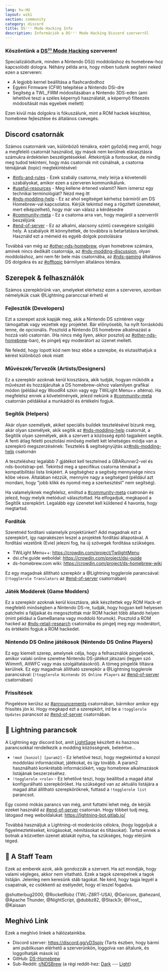 ```yaml
---
lang: hu-HU
layout: wiki
section: community
category: discord
title: DS⁽ⁱ⁾ Mode Hacking Info
description: Információk a DS⁽ⁱ⁾ Mode Hacking Discord szerverről
---
```


### Köszöntünk a <u>DS⁽ⁱ⁾ Mode Hacking</u> szerveren!

Specializálódtunk, minden a Nintendo DS(i) moddoláshoz és homebrew-hoz kapcsolódó dologra. Néhány példa arra, hogy miben tudunk segíteni neked ezen a szerveren:

- A legjobb kernel beállítása a flashcardodhoz
- Egyéni Firmware (CFW) telepítése a Nintendo DSi-dre
- Segítség a TWL_FIRM módosításában a Nintendo 3DS-eden (ami lehetővé teszi a széles képernyő használatát, a képernyő filteezés módosítását más egyebek mellett)

Ezen kívül más dolgokra is fókuszálunk, mint a ROM hackek készítése, homebrew fejlesztése és általános csevegés.

## Discord csatornák
Számos csatornánk van, különböző témákra, ezért győződj meg arról, hogy a megfelelő csatornát használod, így mások nem kerülnek elárasztásra számukra érdektelen beszélgetésekkel. Áttekintjük a fontosokat, de mindig meg tudod tekinteni, hogy más csatornák mit csinálnak, a csatorna témájának (topic) megtekintésével:

- [#info-and-rules][info-and-rules] - Ezek szabály csatorna, mely leírja a követendő szabályokat, amikor ezen a szerveren kommunikálunk.
- [#useful-resources][useful-resources] - Meg kellene értened valamit? Nem ismersz egy technikai terminológiát?  Nézd meg itt
- [#nds-modding-help][nds-modding-help] - Ez az ahol segítséget kérhetsz bármiről am DS Homebrew-val kapcsolatos. Kérjük tekintsd meg a rögzített üzeneteket, mert elképzelhető, hogy már van válasz a kérdésedre
- [#community-meta][community-meta] - Ez a csatorna arra van, hogy magáról a szerverről beszéljünk
- [#end-of-server][end-of-server] - Ez az alkalmi, alacsony szintű csevegésre szolgáló hely. A szabályok itt könnyítettek, de továbbra is betartatásra kerülnek.  Használd ezt a mémeid és egyéb dolgok postolására

Továbbá van még az [#other-nds-homebrew][other-nds-homebrew], olyan homebrew számára, aminek nincs dedikált csatornája, az [#nds-modding-discussion][nds-modding-discussion], olyan moddoláshoz, ami nem fér bele más csatornába, az [#nds-gaming][nds-gaming] általános DS dolgokra és az [#offtopic][offtopic] bármilyen általános témára.

## Szerepek & felhasználók
Számos szerepkörünk van, amelyeket elérhetsz ezen a szerveren, azonban némelyikük csak @Lightning paranccsal érhető el

### Fejlesztők (Developers)
Ezt a szerepet azok kapják meg, akik a Nintendo DS színtéren vagy támogattak vagy vezettek egy projektet. Bár előnyösebb, ha nyílt forráskódú lenne, de opcionális. Posztold a Nintendo DS homebrew alkalmazást a hozzá való csatornán. (Ha nincs még ilyen, akkor posztolj az [#other-nds-homebrew][other-nds-homebrew]-ban), és pingelj egy moderátort az üzenet mellett.

Ne feledd, hogy lopott kód nem tesz ebbe a szerepbe, és elutasíthatjuk a kérést különböző okok miatt

### Művészek/Tervezők (Artists/Designers)
Ez a szerepkör azoknak kerül kiosztásra, akik tudják, hogyan működik a művészet és hozzájárultak a DS homebrew-okhoz valamilyen grafikai módon (például egy WoodR4 szkin vagy egy TWiLight Menu++ altéma). Ha megfelelsz ennek a követelmények, jelezd nekünk a [#community-meta][community-meta] csatornán példákkal a munkádról és értékelni fogjuk.

### Segítők (Helpers)
Akár olyan személyek, akiket speciális buildek tesztelésével bízunk meg, akár olyan személyek, akik segítik az [#nds-modding-help][nds-modding-help] csatornát, a Segítők olyan személyek, akik a szervert a közösség építő tagjaiként segítik. A fenti átlag feletti posztolási minőség mellett két lehetséges módja van a szerepkrö megszerzésének: Tesztelés & segítségnyújtás az[#nds-modding-help][nds-modding-help] csatornán

A teszteléshez legalább 7 gjátékot kell tesztelned a GBARunner2-vel és nds-bootstrap-pel. Tekintsd meg a specifikus csatorna témákat a kompatibilitási lista linkjéért. A segítséghez a segítség mennyisége nincs kőbe vésve. Általában nézzük, mennyire nagy a segítséged (például azt mondani, hogy "jobb klikk és nyomd meg a szerkesztést" nem segítség).

Ha valamelyiknek megfelelsz, említsd a [#community-meta][community-meta] csatronán és jelezd, hogy melyik metódust választottad. Ha elfogadjuk, megkapod a Segítők szerepkört. Legalább egy üzenetet kell küldened 4 havonta, hogy megtartsd.

### Fordítók
Szeretnéd fordítani valamelyik projektünket? Add magadnak ezt a szerepkört, így naprakészen leszel a projektek fordítási állapotával. A fordítási vezetőnk (Evie) jelezni fog, ha új szövegek fordítása szükséges.

- TWiLight Menu++: <https://crowdin.com/project/TwilightMenu>
- dsi.cfw.guide weboldal: <https://crowdin.com/project/dsi-guide>
- ds-homebrew.com wiki: <https://crowdin.com/project/ds-homebrew-wiki>

Ez egy magadnak állítható szerepkör a @Lightning togglerole parancsával: (`!togglerole Translators` az [#end-of-server][end-of-server] csatornában)

### Játék Modderek (Game Modders)
Ez a szerepkör azoknak kerül kiosztásra, akik készítettek egy ROM Hack-et megfelelő minőségben a Nintendo DS-re, tudják, hogy hogyan kell helyesen patchelni a fájljaikat és megosztottak már ROM hacket több állandó helyen (mint például a GameBanana vagy moddoló fórumok). Posztold a ROM hacked az [#nds-retail-research][nds-retail-research] csatornába és pingelj meg egy moderátort, és értékelni fogjuk a ROM hackedet.

### Nintendo DS Online játékosok (Nintendo DS Online Players)
Ez egy kiemelt szerep, amelynek célja, hogy a felhasználók pingeljenek, amikor valaki online szeretne Nintendo DS-játékot játszani (legyen szó Wiimmfi, AltWFC vagy más szolgáltatásokról). A tömeg pingelők tiltásra kerülnek. Ez egy magadnak állítható szerepkör a @Lightning togglerole parancsával: (`!togglerole Nintendo DS Online Players` az [#end-of-server][end-of-server] csatornában)

### Frissítések
Pingelésre kerülsz az [#announcements][announcements] csatornában, bármikor amikor egy frissítés jön ki. Hogy megkapd ezt a szerepkört, írd be a `!togglerole Updates` parancsot az [#end-of-server][end-of-server] csatornában.

## 🤖 Lightning parancsok
A Lightning egy discord bot, amit [LightSage](https://gitlab.com/LightSage) készített és hasznos parancsokkal rendelkezik a modding közösségnek, beleértve...

- `!mod [konzol] [param2]` - Ez lehetővé teszi, hogy megtekintsd a konzol moddolási információkat, játékokat, és így tovább. A param2 használható konkrétabb információkért, vagy homebrew alkalmazások listájának beszerzéséhez.
- `!togglerole <role>` - Ez lehetővé teszi, hogy beállítsd a magad által konfigurálható szerepköröket. Ha szükséged van az aktuális listájára a magad által állítható szerepköröknek, futtasd a `!togglerole list` parancsot.

Egy csomó mókás parancs van még, amit futtatni lehet még, de kérjük ezeket használd az [#end-of-server][end-of-server] csatornán. Hogy többet tudj meg, látogasd meg weboldalukat: <https://lightning-bot.gitlab.io/>

Továbbá használjuk a Lightning-ot moderációs célokra, (hogy loggoljuk a figyelmeztetéseket, kirúgásokat, némításokat és tiltásokat). Tartsd ennek a botnak a közvetlen üzenet ablakát nyitva, ha szükséges, hogy elérjünk téged.

## 👑 A Staff Team
Ezek az emberek azok, akik gondozzák a szervert. Ha azt mondják, hogy valami végleges, akkor nem vitatható. Ezek a tagok szerepelnek a tagok listáján. Jelenleg nem keresünk stáb tagokat. Ne kérd, hogy tagja legyél a csapatnak, ez csökkenti az esélyedet, hogy el leszel fogadva.

@shutterbug2000, @RocketRobz (TWL-Z8RT-USA), @Gericom, @ahezard, @Apache Thunder, @NightScript, @dubbz82, @Stack3r, @Frost_, @Kaisaan

## Meghívó Link
Ezek a meghívó linkek a hálózatainkba.

- Discord szerver: <https://discord.gg/yD3spjv> (Tarts észben, hogy bármi ami publikusan elérhető a szerverünkön, loggolva van általunk, és loggolhatják mások is)
- GitHub: [DS-Homebrew](https://github.com/DS-Homebrew)
- Sub-Reddit: [r/NDSBrew](https://reddit.com/r/NDSBrew) (a régi reddit-hez: [Dark](https://dm.reddit.com/r/NDSBrew/) --- [Light](https://old.reddit.com/r/NDSBrew/))

<!-- Discord channel links -->
[info-and-rules]: https://discord.com/channels/283769550611152897/626620520330428436
[useful-resources]: https://discord.com/channels/283769550611152897/638041441079263283

[announcements]: https://discord.com/channels/283769550611152897/283771381735489537
[community-meta]: https://discord.com/channels/283769550611152897/715651368391671919

[nds-modding-help]: https://discord.com/channels/283769550611152897/332961165829210117
[nds-modding-discussion]: https://discord.com/channels/283769550611152897/547986366357700620
[nds-retail-research]: https://discord.com/channels/283769550611152897/356988919738400768
[other-nds-homebrew]: https://discord.com/channels/283769550611152897/536968881500061712

[offtopic]: https://discord.com/channels/283769550611152897/286686210225864725
[nds-gaming]: https://discord.com/channels/283769550611152897/668680785154408448
[end-of-server]: https://discord.com/channels/283769550611152897/283770736215195648
